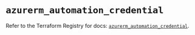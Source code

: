 # `azurerm_automation_credential`

Refer to the Terraform Registry for docs: [`azurerm_automation_credential`](https://registry.terraform.io/providers/hashicorp/azurerm/4.10.0/docs/resources/automation_credential).
